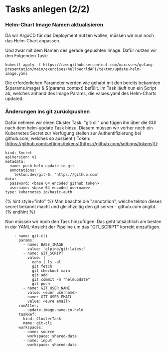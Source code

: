 # Tasks anlegen \(2/2\)

### Helm-Chart Image Namen aktualisieren

Da wir ArgoCD für das Deployment nutzen wollen, müssen wir nun noch das Helm-Chart anpassen.

Und zwar mit dem Namen des gerade gepushten Image. Dafür nutzen wir den Folgenden Task:

```text
kubectl apply -f https://raw.githubusercontent.com/maxisses/golang-presentation/main/exercises/helloWorldAPI/tekton/update-helm-image.yaml
```

Die erforderlichen Parameter werden wie gehabt mit den bereits bekannten $\(params.image\) & $\(params.context\) befüllt. Im Task läuft nun ein Script ab, welches anhand des Image Params, die values.yaml des Helm-Charts updated.

### Änderungen ins git zurückpushen 

Dafür nehmen wir einen Cluster Task: "git-cli" und fügen ihn über die GUI nach dem helm-update Task hinzu. Diesem müssen wir vorher noch ein Kubernetes Secret zur Verfügung stellen zur Authentifizierung bei github.com, welches so aussieht \( Token: [https://github.com/settings/tokens](https://github.com/settings/tokens)\):

```text
kind: Secret
apiVersion: v1
metadata:
  name: push-helm-update-to-git
  annotations:
    tekton.dev/git-0: 'https://github.com'
data:
  password: <base 64 encoded github token>
  username: <base 64 encoded username>
type: kubernetes.io/basic-auth

```

{% hint style="info" %}
Man beachte die "annotation", welche tekton dieses secret bekannt macht und gleichzeitig den git server - github.com angibt.
{% endhint %}

Nun müssen wir noch den Task hinzufügen. Das geht tatsächlich am besten in der YAML-Ansicht der Pipeline um das "GIT\_SCRIPT" korrekt einzufügen.

```text
    - name: git-cli
      params:
        - name: BASE_IMAGE
          value: 'alpine/git:latest'
        - name: GIT_SCRIPT
          value: |
            echo | ls -al
            git fetch
            git checkout main
            git add .
            git commit -m "helmupdate"
            git push
        - name: GIT_USER_NAME
          value: <euer username>
        - name: GIT_USER_EMAIL
          value: <eure email>
      runAfter:
        - update-image-name-in-helm
      taskRef:
        kind: ClusterTask
        name: git-cli
      workspaces:
        - name: source
          workspace: shared-data
        - name: input
          workspace: shared-data
```

